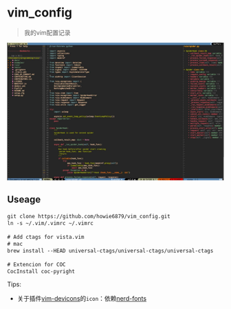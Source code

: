 # vim_config

> 我的vim配置记录

![demo](https://raw.githubusercontent.com/howie6879/oss/master/images/Xtjaxy.jpg)

## Useage

```shell
git clone https://github.com/howie6879/vim_config.git
ln -s ~/.vim/.vimrc ~/.vimrc

# Add ctags for vista.vim
# mac
brew install --HEAD universal-ctags/universal-ctags/universal-ctags

# Extencion for COC
CocInstall coc-pyright
```

Tips:
- 关于插件[vim-devicons](https://github.com/ryanoasis/vim-devicons)的`icon`：依赖[nerd-fonts]()

